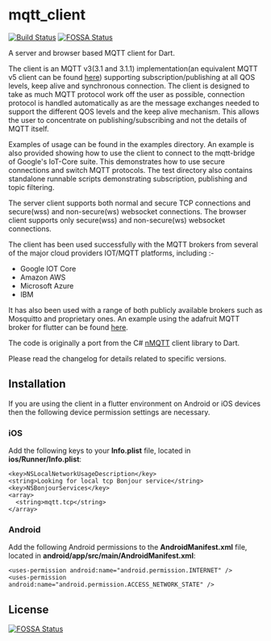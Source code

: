 # mqtt_client
[![Build Status](https://github.com/shamblett/mqtt_client/actions/workflows/ci.yml/badge.svg)](https://github.com/shamblett/mqtt_client/actions/workflows/ci.yml)
[![FOSSA Status](https://app.fossa.io/api/projects/git%2Bgithub.com%2Fshamblett%2Fmqtt_client.svg?type=shield)](https://app.fossa.io/projects/git%2Bgithub.com%2Fshamblett%2Fmqtt_client?ref=badge_shield)

A server and browser based MQTT client for Dart.

The client is an MQTT v3(3.1 and 3.1.1) implementation(an equivalent MQTT v5 client can be found [here](https://pub.dev/packages/mqtt5_client)) supporting subscription/publishing at all QOS levels,
keep alive and synchronous connection. The client is designed to take as much MQTT protocol work
off the user as possible, connection protocol is handled automatically as are the message exchanges needed
to support the different QOS levels and the keep alive mechanism. This allows the user to concentrate on
publishing/subscribing and not the details of MQTT itself.

Examples of usage can be found in the examples directory.  An example is also provided
showing how to use the client to connect to the mqtt-bridge of Google's IoT-Core suite. This demonstrates
how to use secure connections and switch MQTT protocols. The test directory also contains standalone runnable scripts demonstrating subscription, publishing and topic filtering.

The server client supports both normal and secure TCP connections and secure(wss) and non-secure(ws) websocket connections.
The browser client supports only secure(wss) and non-secure(ws) websocket connections.

The client has been used successfully with the MQTT brokers from several of the major cloud providers IOT/MQTT
platforms, including :-
* Google IOT Core
* Amazon AWS
* Microsoft Azure
* IBM

It has also been used with a range of both publicly available brokers such as Mosquitto and proprietary ones.
An example using the adafruit MQTT broker for flutter can be found [here](https://github.com/BitKnitting/flutter_adafruit_mqtt).

The code is originally a port from the C# [nMQTT](https://www.openhub.net/p/nMQTT) client library to Dart.

Please read the changelog for details related to specific versions.

## Installation
If you are using the client in a flutter environment on Android or iOS devices then the following device permission settings are necessary.

### iOS
Add the following keys to your **Info.plist** file, located in **ios/Runner/Info.plist**:
```
<key>NSLocalNetworkUsageDescription</key>
<string>Looking for local tcp Bonjour service</string>
<key>NSBonjourServices</key>
<array>
  <string>mqtt.tcp</string>
</array>
```
### Android
Add the following Android permissions to the **AndroidManifest.xml** file, located in **android/app/src/main/AndroidManifest.xml**:
```
<uses-permission android:name="android.permission.INTERNET" />
<uses-permission android:name="android.permission.ACCESS_NETWORK_STATE" />
```
## License
[![FOSSA Status](https://app.fossa.io/api/projects/git%2Bgithub.com%2Fshamblett%2Fmqtt_client.svg?type=large)](https://app.fossa.io/projects/git%2Bgithub.com%2Fshamblett%2Fmqtt_client?ref=badge_large)
